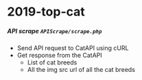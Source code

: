 # 2019-top-cat

##### API scrape `APIScrape/scrape.php`

* Send API request to CatAPI using cURL
* Get response from the CatAPI
    * List of cat breeds
    * All the img src url of all the cat breeds
    
